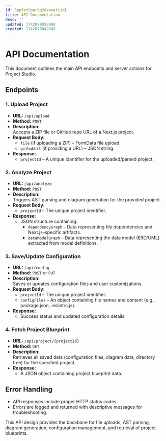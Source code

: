 ```yaml
---
id: 5ppfzolpar9q2dx4wetiiql
title: API-Documentation
desc: ''
updated: 1742878858988
created: 1742878842045
---
```

# API Documentation

This document outlines the main API endpoints and server actions for Project Studio.

## Endpoints

### 1. **Upload Project**
- **URL:** `/api/upload`
- **Method:** `POST`
- **Description:**  
  Accepts a ZIP file or GitHub repo URL of a Next.js project.
- **Request Body:**  
  - `file` (if uploading a ZIP) – FormData file upload.
  - `githubUrl` (if providing a URL) – JSON string.
- **Response:**  
  - `projectId` – A unique identifier for the uploaded/parsed project.

### 2. **Analyze Project**
- **URL:** `/api/analyze`
- **Method:** `POST`
- **Description:**  
  Triggers AST parsing and diagram generation for the provided project.
- **Request Body:**  
  - `projectId` – The unique project identifier.
- **Response:**  
  - JSON structure containing:
    - `dependencyGraph` – Data representing file dependencies and Next.js–specific artifacts.
    - `dataModelGraph` – Data representing the data model (ERD/UML) extracted from model definitions.

### 3. **Save/Update Configuration**
- **URL:** `/api/config`
- **Method:** `POST` or `PUT`
- **Description:**  
  Saves or updates configuration files and user customizations.
- **Request Body:**  
  - `projectId` – The unique project identifier.
  - `configFiles` – An object containing file names and content (e.g., package.json, .eslintrc.js).
- **Response:**  
  - Success status and updated configuration details.

### 4. **Fetch Project Blueprint**
- **URL:** `/api/project/[projectId]`
- **Method:** `GET`
- **Description:**  
  Retrieves all saved data (configuration files, diagram data, directory tree) for the specified project.
- **Response:**  
  - A JSON object containing project blueprint data.

## Error Handling

- API responses include proper HTTP status codes.
- Errors are logged and returned with descriptive messages for troubleshooting.

This API design provides the backbone for file uploads, AST parsing, diagram generation, configuration management, and retrieval of project blueprints.
